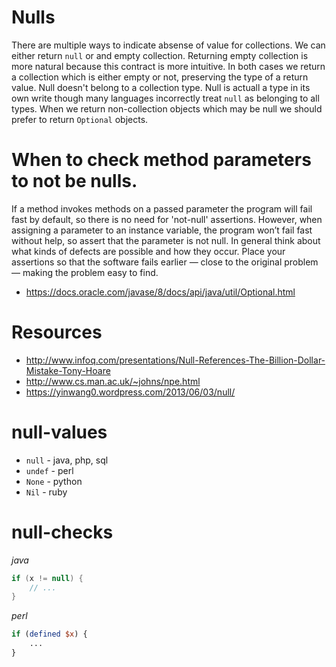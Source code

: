 # Nulls
There are multiple ways to indicate absense of value for collections. We can either return `null` or and empty collection. Returning empty collection is more natural because this contract is more intuitive. In both cases we return a collection which is either empty or not, preserving the type of a return value. Null doesn't belong to a collection type. Null is actuall a type in its own write though many languages incorrectly treat `null` as belonging to all types. When we return non-collection objects which may be null we should prefer to return `Optional` objects.

# When to check method parameters to not be nulls.
If a method invokes methods on a passed parameter the program will fail fast by default, so there is no need for 'not-null' assertions.
However, when assigning a parameter to an instance variable, the program won’t fail fast without help, so assert that the parameter is not null.
In general think about what kinds of defects are possible and how they occur. Place your assertions so that the software fails earlier — close to the original problem — making the problem easy to find.

- https://docs.oracle.com/javase/8/docs/api/java/util/Optional.html

# Resources
- http://www.infoq.com/presentations/Null-References-The-Billion-Dollar-Mistake-Tony-Hoare
- http://www.cs.man.ac.uk/~johns/npe.html
- https://yinwang0.wordpress.com/2013/06/03/null/

# null-values
- `null` - java, php, sql
- `undef` - perl
- `None` - python
- `Nil` - ruby

# null-checks
*java*
```java
if (x != null) {
    // ...
}
```

*perl*
```perl
if (defined $x) {
    ...
}
```
